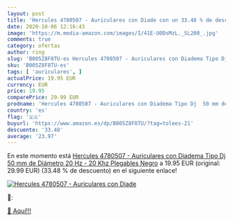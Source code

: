 ```yaml
---
layout: post
title: 'Hercules 4780507 - Auriculares con Diade con un 33.48 % de descuento'
date: 2020-10-06 12:16:43
image: 'https://m.media-amazon.com/images/I/41E-U0DsMzL._SL200_.jpg'
comments: true
category: ofertas
author: ring
slug: 'B005Z8F8TU-es Hercules 4780507 - Auriculares con Diadema Tipo Dj 50 mm...'
sku: 'B005Z8F8TU-es'
tags: [ 'auriculares', ]
actualPrice: 19.95 EUR
currency: EUR
price: 19.95
comparePrice: 29.99 EUR
prodname: 'Hercules 4780507 - Auriculares con Diadema Tipo Dj  50 mm de Diámetro  20 Hz - 20 Khz  Plegables   Negro'
country: 'es'
flag: '🇪🇸'
buyurl: 'https://www.amazon.es/dp/B005Z8F8TU/?tag=tolees-21'
descuento: '33.48'
average: '23.97'
---
```


En este momento está [Hercules 4780507 - Auriculares con Diadema Tipo Dj  50 mm de Diámetro  20 Hz - 20 Khz  Plegables   Negro](https://www.amazon.es/dp/B005Z8F8TU/?tag=tolees-21) a 19.95 EUR (original: 29.99 EUR) (33.48 %  de descuento) en el siguiente enlace!

[![Hercules 4780507 - Auriculares con Diade](https://m.media-amazon.com/images/I/41E-U0DsMzL._SL200_.jpg)](https://www.amazon.es/dp/B005Z8F8TU/?tag=tolees-21)

🔎:


[🛒 Aquí!!!](https://www.amazon.es/dp/B005Z8F8TU/?tag=tolees-21)
